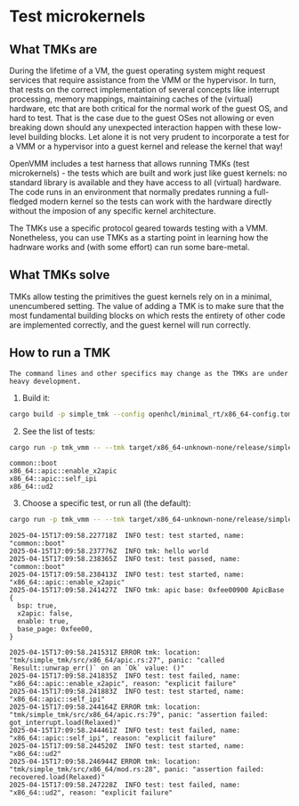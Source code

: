 # Test microkernels

## What TMKs are

During the lifetime of a VM, the guest operating system might request services that
require assistance from the VMM or the hypervisor. In turn, that rests on the correct
implementation of several concepts like interrupt processing, memory mappings,
maintaining caches of the (virtual) hardware, etc that are both critical for the normal
work of the guest OS, and hard to test. That is the case due to the guest OSes not
allowing or even breaking down should any unexpected interaction happen with these
low-level building blocks. Let alone it is not very prudent to incorporate a
test for a VMM or a hypervisor into a guest kernel and release the kernel that way!

OpenVMM includes a test harness that allows running TMKs (test microkernels) - the tests
which are built and work just like guest kernels: no standard library is available and
they have access to all (virtual) hardware. The code runs in an environment that normally
predates running a full-fledged modern kernel so the tests can work with the hardware
directly without the imposion of any specific kernel architecture.

The TMKs use a specific protocol geared towards testing with a VMM. Nonetheless, you
can use TMKs as a starting point in learning how the hadrware works and (with some
effort) can run some bare-metal.

## What TMKs solve

TMKs allow testing the primitives the guest kernels rely on in a minimal, unencumbered
setting. The value of adding a TMK is to make sure that the most fundamental building blocks
on which rests the entirety of other code are implemented correctly, and the guest kernel
will run correctly.

## How to run a TMK

```admonish note
The command lines and other specifics may change as the TMKs are under heavy development.
```

1. Build it:

```sh
cargo build -p simple_tmk --config openhcl/minimal_rt/x86_64-config.toml --release
```

2. See the list of tests:

```sh
cargo run -p tmk_vmm -- --tmk target/x86_64-unknown-none/release/simple_tmk --list
```

```console
common::boot
x86_64::apic::enable_x2apic
x86_64::apic::self_ipi
x86_64::ud2
```

3. Choose a specific test, or run all (the default):

```sh
cargo run -p tmk_vmm -- --tmk target/x86_64-unknown-none/release/simple_tmk --hv kvm
```

```console
2025-04-15T17:09:58.227718Z  INFO test: test started, name: "common::boot"
2025-04-15T17:09:58.237776Z  INFO tmk: hello world
2025-04-15T17:09:58.238365Z  INFO test: test passed, name: "common::boot"
2025-04-15T17:09:58.238413Z  INFO test: test started, name: "x86_64::apic::enable_x2apic"
2025-04-15T17:09:58.241427Z  INFO tmk: apic base: 0xfee00900 ApicBase {
  bsp: true,
  x2apic: false,
  enable: true,
  base_page: 0xfee00,
}
```

```console
2025-04-15T17:09:58.241531Z ERROR tmk: location: "tmk/simple_tmk/src/x86_64/apic.rs:27", panic: "called `Result::unwrap_err()` on an `Ok` value: ()"
2025-04-15T17:09:58.241835Z  INFO test: test failed, name: "x86_64::apic::enable_x2apic", reason: "explicit failure"
2025-04-15T17:09:58.241883Z  INFO test: test started, name: "x86_64::apic::self_ipi"
2025-04-15T17:09:58.244164Z ERROR tmk: location: "tmk/simple_tmk/src/x86_64/apic.rs:79", panic: "assertion failed: got_interrupt.load(Relaxed)"
2025-04-15T17:09:58.244461Z  INFO test: test failed, name: "x86_64::apic::self_ipi", reason: "explicit failure"
2025-04-15T17:09:58.244520Z  INFO test: test started, name: "x86_64::ud2"
2025-04-15T17:09:58.246944Z ERROR tmk: location: "tmk/simple_tmk/src/x86_64/mod.rs:28", panic: "assertion failed: recovered.load(Relaxed)"
2025-04-15T17:09:58.247228Z  INFO test: test failed, name: "x86_64::ud2", reason: "explicit failure"
```
